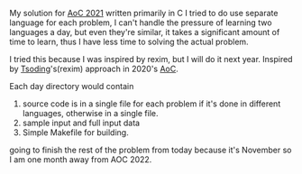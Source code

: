 My solution for [AoC 2021](ventofcode.com/2021/) written primarily
in C
I tried to do use separate language for each problem,
I can't handle the pressure of learning two languages a day,
but even they're similar, it takes a significant amount of time to learn,
thus I have less time to solving the actual problem.

I tried this because I was inspired by rexim, but I will do it next year.
Inspired by [Tsoding](https://github.com/tsoding)'s(rexim) approach in 2020's [AoC](https://github.com/tsoding/aoc-2020).

Each day directory would contain
1. source code is in a single file for each problem if it's done in 
    different languages, otherwise in a single file.
2. sample input and full input data
3. Simple Makefile for building.

going to finish the rest of the problem from today because it's November so I am one month away from AOC 2022.
